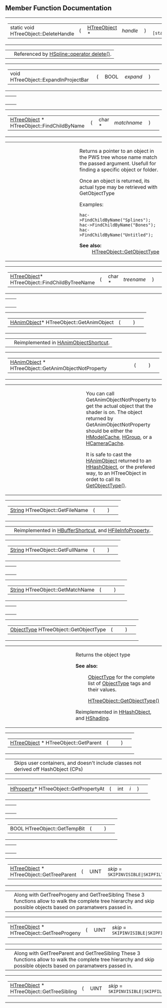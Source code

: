 ## Member Function Documentation

<span id="68a56f970bf31e136b0855e2de4ac987" class="anchor"></span>

<table class="mdTable" data-cellpadding="2" data-cellspacing="0">
<colgroup>
<col style="width: 100%" />
</colgroup>
<tbody>
<tr>
<td class="mdRow"><table data-cellpadding="0" data-cellspacing="0" data-border="0">
<tbody>
<tr>
<td class="md" data-nowrap="" data-valign="top">static void HTreeObject::DeleteHandle</td>
<td class="md" data-valign="top">( </td>
<td class="md" data-nowrap="" data-valign="top"><a href="classHTreeObject.md" class="el">HTreeObject</a> * </td>
<td class="mdname1" data-valign="top" data-nowrap=""><em>handle</em></td>
<td class="md" data-valign="top"> ) </td>
<td class="md" data-nowrap=""><code> [static]</code></td>
</tr>
</tbody>
</table></td>
</tr>
</tbody>
</table>

|  |  |
|----|----|
|   | Referenced by <a href="HPatch_8h-source.md#l00025" class="el">HSpline::operator delete()</a>. |

<span id="b185755bbb59d784cfb72664b3e478a7" class="anchor"></span>

<table class="mdTable" data-cellpadding="2" data-cellspacing="0">
<colgroup>
<col style="width: 100%" />
</colgroup>
<tbody>
<tr>
<td class="mdRow"><table data-cellpadding="0" data-cellspacing="0" data-border="0">
<tbody>
<tr>
<td class="md" data-nowrap="" data-valign="top">void HTreeObject::ExpandInProjectBar</td>
<td class="md" data-valign="top">( </td>
<td class="md" data-nowrap="" data-valign="top">BOOL </td>
<td class="mdname1" data-valign="top" data-nowrap=""><em>expand</em></td>
<td class="md" data-valign="top"> ) </td>
<td class="md" data-nowrap=""></td>
</tr>
</tbody>
</table></td>
</tr>
</tbody>
</table>

|     |     |
|-----|-----|
|     |     |

<span id="ab3ce178e828b1b54051bd4f219e271a" class="anchor"></span>

<table class="mdTable" data-cellpadding="2" data-cellspacing="0">
<colgroup>
<col style="width: 100%" />
</colgroup>
<tbody>
<tr>
<td class="mdRow"><table data-cellpadding="0" data-cellspacing="0" data-border="0">
<tbody>
<tr>
<td class="md" data-nowrap="" data-valign="top"><a href="classHTreeObject.md" class="el">HTreeObject</a> * HTreeObject::FindChildByName</td>
<td class="md" data-valign="top">( </td>
<td class="md" data-nowrap="" data-valign="top">char * </td>
<td class="mdname1" data-valign="top" data-nowrap=""><em>matchname</em></td>
<td class="md" data-valign="top"> ) </td>
<td class="md" data-nowrap=""></td>
</tr>
</tbody>
</table></td>
</tr>
</tbody>
</table>

<table data-cellspacing="5" data-cellpadding="0" data-border="0">
<colgroup>
<col style="width: 50%" />
<col style="width: 50%" />
</colgroup>
<tbody>
<tr>
<td> </td>
<td><p>Returns a pointer to an object in the PWS tree whose name match the passed argument. Usefull for finding a specific object or folder.</p>
<p>Once an object is returned, its actual type may be retrieved with GetObjectType</p>
<p>Examples:</p>
<div class="fragment">
<pre class="fragment"><code>hac-&gt;FindChildByName(&quot;Splines&quot;);
hac-&gt;FindChildByName(&quot;Bones&quot;);
hac-&gt;FindChildByName(&quot;Untitled&quot;);</code></pre>
</div>
<dl>
<dt><strong>See also:</strong></dt>
<dd>
<a href="classHTreeObject.md#effdee082fe387ec5dd54c03a2e22ed0" class="el">HTreeObject::GetObjectType</a>
</dd>
</dl></td>
</tr>
</tbody>
</table>

<span id="3b0b70f3e9001b04fcec593ca1a22420" class="anchor"></span>

<table class="mdTable" data-cellpadding="2" data-cellspacing="0">
<colgroup>
<col style="width: 100%" />
</colgroup>
<tbody>
<tr>
<td class="mdRow"><table data-cellpadding="0" data-cellspacing="0" data-border="0">
<tbody>
<tr>
<td class="md" data-nowrap="" data-valign="top"><a href="classHTreeObject.md" class="el">HTreeObject</a>* HTreeObject::FindChildByTreeName</td>
<td class="md" data-valign="top">( </td>
<td class="md" data-nowrap="" data-valign="top">char * </td>
<td class="mdname1" data-valign="top" data-nowrap=""><em>treename</em></td>
<td class="md" data-valign="top"> ) </td>
<td class="md" data-nowrap=""></td>
</tr>
</tbody>
</table></td>
</tr>
</tbody>
</table>

|     |     |
|-----|-----|
|     |     |

<span id="3d44b30ac7fcf929e97c61fa6970c5f1" class="anchor"></span>

<table class="mdTable" data-cellpadding="2" data-cellspacing="0">
<colgroup>
<col style="width: 100%" />
</colgroup>
<tbody>
<tr>
<td class="mdRow"><table data-cellpadding="0" data-cellspacing="0" data-border="0">
<tbody>
<tr>
<td class="md" data-nowrap="" data-valign="top"><a href="classHAnimObject.md" class="el">HAnimObject</a>* HTreeObject::GetAnimObject</td>
<td class="md" data-valign="top">( </td>
<td class="mdname1" data-valign="top" data-nowrap=""></td>
<td class="md" data-valign="top"> ) </td>
<td class="md" data-nowrap=""></td>
</tr>
</tbody>
</table></td>
</tr>
</tbody>
</table>

|  |  |
|----|----|
|   | Reimplemented in <a href="classHAnimObjectShortcut.md#3d44b30ac7fcf929e97c61fa6970c5f1" class="el">HAnimObjectShortcut</a>. |

<span id="5433fa82f429c17bcc63866680b58754" class="anchor"></span>

<table class="mdTable" data-cellpadding="2" data-cellspacing="0">
<colgroup>
<col style="width: 100%" />
</colgroup>
<tbody>
<tr>
<td class="mdRow"><table data-cellpadding="0" data-cellspacing="0" data-border="0">
<tbody>
<tr>
<td class="md" data-nowrap="" data-valign="top"><a href="classHAnimObject.md" class="el">HAnimObject</a> * HTreeObject::GetAnimObjectNotProperty</td>
<td class="md" data-valign="top">( </td>
<td class="mdname1" data-valign="top" data-nowrap=""></td>
<td class="md" data-valign="top"> ) </td>
<td class="md" data-nowrap=""></td>
</tr>
</tbody>
</table></td>
</tr>
</tbody>
</table>

<table data-cellspacing="5" data-cellpadding="0" data-border="0">
<colgroup>
<col style="width: 50%" />
<col style="width: 50%" />
</colgroup>
<tbody>
<tr>
<td> </td>
<td><p>You can call GetAnimObjectNotProperty to get the actual object that the shader is on. The object returned by GetAnimObjectNotProperty should be either the <a href="classHModelCache.md" class="el">HModelCache</a>, <a href="classHGroup.md" class="el">HGroup</a>, or a <a href="classHCameraCache.md" class="el">HCameraCache</a>.</p>
<p>It is safe to cast the <a href="classHAnimObject.md" class="el">HAnimObject</a> returned to an <a href="classHHashObject.md" class="el">HHashObject</a>, or the prefered way, to an HTreeObject in ordet to call its <a href="classHTreeObject.md#effdee082fe387ec5dd54c03a2e22ed0" class="el">GetObjectType()</a>.</p></td>
</tr>
</tbody>
</table>

<span id="441760acf64ee395f3bf55dea6470fc6" class="anchor"></span>

<table class="mdTable" data-cellpadding="2" data-cellspacing="0">
<colgroup>
<col style="width: 100%" />
</colgroup>
<tbody>
<tr>
<td class="mdRow"><table data-cellpadding="0" data-cellspacing="0" data-border="0">
<tbody>
<tr>
<td class="md" data-nowrap="" data-valign="top"><a href="classString.md" class="el">String</a> HTreeObject::GetFileName</td>
<td class="md" data-valign="top">( </td>
<td class="mdname1" data-valign="top" data-nowrap=""></td>
<td class="md" data-valign="top"> ) </td>
<td class="md" data-nowrap=""></td>
</tr>
</tbody>
</table></td>
</tr>
</tbody>
</table>

|  |  |
|----|----|
|   | Reimplemented in <a href="classHBufferShortcut.md#441760acf64ee395f3bf55dea6470fc6" class="el">HBufferShortcut</a>, and <a href="classHFileInfoProperty.md#441760acf64ee395f3bf55dea6470fc6" class="el">HFileInfoProperty</a>. |

<span id="c2d927d82e5a3a64640c06443f40bf73" class="anchor"></span>

<table class="mdTable" data-cellpadding="2" data-cellspacing="0">
<colgroup>
<col style="width: 100%" />
</colgroup>
<tbody>
<tr>
<td class="mdRow"><table data-cellpadding="0" data-cellspacing="0" data-border="0">
<tbody>
<tr>
<td class="md" data-nowrap="" data-valign="top"><a href="classString.md" class="el">String</a> HTreeObject::GetFullName</td>
<td class="md" data-valign="top">( </td>
<td class="mdname1" data-valign="top" data-nowrap=""></td>
<td class="md" data-valign="top"> ) </td>
<td class="md" data-nowrap=""></td>
</tr>
</tbody>
</table></td>
</tr>
</tbody>
</table>

|     |     |
|-----|-----|
|     |     |

<span id="393dff0d5bf352fbad6c3552387bca4a" class="anchor"></span>

<table class="mdTable" data-cellpadding="2" data-cellspacing="0">
<colgroup>
<col style="width: 100%" />
</colgroup>
<tbody>
<tr>
<td class="mdRow"><table data-cellpadding="0" data-cellspacing="0" data-border="0">
<tbody>
<tr>
<td class="md" data-nowrap="" data-valign="top"><a href="classString.md" class="el">String</a> HTreeObject::GetMatchName</td>
<td class="md" data-valign="top">( </td>
<td class="mdname1" data-valign="top" data-nowrap=""></td>
<td class="md" data-valign="top"> ) </td>
<td class="md" data-nowrap=""></td>
</tr>
</tbody>
</table></td>
</tr>
</tbody>
</table>

|     |     |
|-----|-----|
|     |     |

<span id="effdee082fe387ec5dd54c03a2e22ed0" class="anchor"></span>

<table class="mdTable" data-cellpadding="2" data-cellspacing="0">
<colgroup>
<col style="width: 100%" />
</colgroup>
<tbody>
<tr>
<td class="mdRow"><table data-cellpadding="0" data-cellspacing="0" data-border="0">
<tbody>
<tr>
<td class="md" data-nowrap="" data-valign="top"><a href="ObjType_8h.md#b74c375731dc50c662d6ce08befe2db0" class="el">ObjectType</a> HTreeObject::GetObjectType</td>
<td class="md" data-valign="top">( </td>
<td class="mdname1" data-valign="top" data-nowrap=""></td>
<td class="md" data-valign="top"> ) </td>
<td class="md" data-nowrap=""></td>
</tr>
</tbody>
</table></td>
</tr>
</tbody>
</table>

<table data-cellspacing="5" data-cellpadding="0" data-border="0">
<colgroup>
<col style="width: 50%" />
<col style="width: 50%" />
</colgroup>
<tbody>
<tr>
<td> </td>
<td><p>Returns the object type</p>
<dl>
<dt><strong>See also:</strong></dt>
<dd>
<p><a href="ObjType_8h.md#b74c375731dc50c662d6ce08befe2db0" class="el">ObjectType</a> for the complete list of <a href="ObjType_8h.md#b74c375731dc50c662d6ce08befe2db0" class="el">ObjectType</a> tags and their values.</p>
<p><a href="classHTreeObject.md#effdee082fe387ec5dd54c03a2e22ed0" class="el">HTreeObject::GetObjectType()</a></p>
</dd>
</dl>
<p>Reimplemented in <a href="classHHashObject.md#effdee082fe387ec5dd54c03a2e22ed0" class="el">HHashObject</a>, and <a href="classHShading.md#effdee082fe387ec5dd54c03a2e22ed0" class="el">HShading</a>.</p></td>
</tr>
</tbody>
</table>

<span id="aea074b20b6f6571959609e921d58de5" class="anchor"></span>

<table class="mdTable" data-cellpadding="2" data-cellspacing="0">
<colgroup>
<col style="width: 100%" />
</colgroup>
<tbody>
<tr>
<td class="mdRow"><table data-cellpadding="0" data-cellspacing="0" data-border="0">
<tbody>
<tr>
<td class="md" data-nowrap="" data-valign="top"><a href="classHTreeObject.md" class="el">HTreeObject</a> * HTreeObject::GetParent</td>
<td class="md" data-valign="top">( </td>
<td class="mdname1" data-valign="top" data-nowrap=""></td>
<td class="md" data-valign="top"> ) </td>
<td class="md" data-nowrap=""></td>
</tr>
</tbody>
</table></td>
</tr>
</tbody>
</table>

|  |  |
|----|----|
|   | Skips user containers, and doesn't include classes not derived off HashObject (CPs) |

<span id="bb221cb3dea0d7da15bab04f12e0af7a" class="anchor"></span>

<table class="mdTable" data-cellpadding="2" data-cellspacing="0">
<colgroup>
<col style="width: 100%" />
</colgroup>
<tbody>
<tr>
<td class="mdRow"><table data-cellpadding="0" data-cellspacing="0" data-border="0">
<tbody>
<tr>
<td class="md" data-nowrap="" data-valign="top"><a href="classHProperty.md" class="el">HProperty</a>* HTreeObject::GetPropertyAt</td>
<td class="md" data-valign="top">( </td>
<td class="md" data-nowrap="" data-valign="top">int </td>
<td class="mdname1" data-valign="top" data-nowrap=""><em>i</em></td>
<td class="md" data-valign="top"> ) </td>
<td class="md" data-nowrap=""></td>
</tr>
</tbody>
</table></td>
</tr>
</tbody>
</table>

|     |     |
|-----|-----|
|     |     |

<span id="640699e574b6d3910dd388eebe21e6ec" class="anchor"></span>

<table class="mdTable" data-cellpadding="2" data-cellspacing="0">
<colgroup>
<col style="width: 100%" />
</colgroup>
<tbody>
<tr>
<td class="mdRow"><table data-cellpadding="0" data-cellspacing="0" data-border="0">
<tbody>
<tr>
<td class="md" data-nowrap="" data-valign="top">BOOL HTreeObject::GetTempBit</td>
<td class="md" data-valign="top">( </td>
<td class="mdname1" data-valign="top" data-nowrap=""></td>
<td class="md" data-valign="top"> ) </td>
<td class="md" data-nowrap=""></td>
</tr>
</tbody>
</table></td>
</tr>
</tbody>
</table>

|     |     |
|-----|-----|
|     |     |

<span id="a9f532f72ce29f8555daa2c26ce32e49" class="anchor"></span>

<table class="mdTable" data-cellpadding="2" data-cellspacing="0">
<colgroup>
<col style="width: 100%" />
</colgroup>
<tbody>
<tr>
<td class="mdRow"><table data-cellpadding="0" data-cellspacing="0" data-border="0">
<tbody>
<tr>
<td class="md" data-nowrap="" data-valign="top"><a href="classHTreeObject.md" class="el">HTreeObject</a> * HTreeObject::GetTreeParent</td>
<td class="md" data-valign="top">( </td>
<td class="md" data-nowrap="" data-valign="top">UINT </td>
<td class="mdname1" data-valign="top" data-nowrap=""><em>skip</em> = <code>SKIPINVISIBLE|SKIPFILTERED</code></td>
<td class="md" data-valign="top"> ) </td>
<td class="md" data-nowrap=""></td>
</tr>
</tbody>
</table></td>
</tr>
</tbody>
</table>

|  |  |
|----|----|
|   | Along with GetTreeProgeny and GetTreeSibling These 3 functions allow to walk the complete tree hierarchy and skip possible objects based on paramatwers passed in. |

<span id="ddeb98d5cf1bdde9d31e8d13774619dd" class="anchor"></span>

<table class="mdTable" data-cellpadding="2" data-cellspacing="0">
<colgroup>
<col style="width: 100%" />
</colgroup>
<tbody>
<tr>
<td class="mdRow"><table data-cellpadding="0" data-cellspacing="0" data-border="0">
<tbody>
<tr>
<td class="md" data-nowrap="" data-valign="top"><a href="classHTreeObject.md" class="el">HTreeObject</a> * HTreeObject::GetTreeProgeny</td>
<td class="md" data-valign="top">( </td>
<td class="md" data-nowrap="" data-valign="top">UINT </td>
<td class="mdname1" data-valign="top" data-nowrap=""><em>skip</em> = <code>SKIPINVISIBLE|SKIPFILTERED</code></td>
<td class="md" data-valign="top"> ) </td>
<td class="md" data-nowrap=""></td>
</tr>
</tbody>
</table></td>
</tr>
</tbody>
</table>

|  |  |
|----|----|
|   | Along with GetTreeParent and GetTreeSibling These 3 functions allow to walk the complete tree hierarchy and skip possible objects based on paramatwers passed in. |

<span id="afae92abc783f082ab8db3fc5fc172b5" class="anchor"></span>

<table class="mdTable" data-cellpadding="2" data-cellspacing="0">
<colgroup>
<col style="width: 100%" />
</colgroup>
<tbody>
<tr>
<td class="mdRow"><table data-cellpadding="0" data-cellspacing="0" data-border="0">
<tbody>
<tr>
<td class="md" data-nowrap="" data-valign="top"><a href="classHTreeObject.md" class="el">HTreeObject</a> * HTreeObject::GetTreeSibling</td>
<td class="md" data-valign="top">( </td>
<td class="md" data-nowrap="" data-valign="top">UINT </td>
<td class="mdname1" data-valign="top" data-nowrap=""><em>skip</em> = <code>SKIPINVISIBLE|SKIPFILTERED</code></td>
<td class="md" data-valign="top"> )